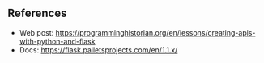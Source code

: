 ## References
- Web post: https://programminghistorian.org/en/lessons/creating-apis-with-python-and-flask
- Docs: https://flask.palletsprojects.com/en/1.1.x/